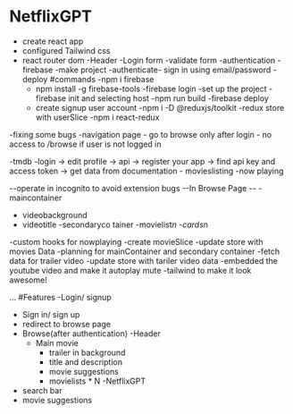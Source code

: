 # NetflixGPT
- create react app
- configured Tailwind css
- react router dom
-Header
-Login form
-validate form
-authentication
 -firebase
  -make project
  -authenticate- sign in using email/password
  -deploy
  #commands
    -npm i firebase
    - npm install -g firebase-tools
    -firebase login
      -set up the project
    -firebase init and selecting host
    -npm run build
    -firebase deploy
    - create signup user account
  -npm i -D @reduxjs/toolkit
  -redux store with userSlice
   -npm i react-redux

-fixing some bugs
 -navigation page - go to browse only after login
                  - no access to /browse if user is not logged in

-tmdb
 -login -> edit profile -> api -> register your app  -> find api key and access token
 -> get data from documentation  - movieslisting    -now playing

--operate in incognito to avoid extension bugs
--In Browse Page --
-maincontainer
 - videobackground
 - videotitle
-secondaryco tainer
 -movielist*n
  -cards*n

-custom hooks for nowplaying
-create movieSlice
-update store with movies Data
-planning for mainContainer and secondary container
-fetch data for trailer video
-update store with tariler video data
-embedded the youtube video and make it autoplay mute
-tailwind to make it look awesome!


...
#Features
-Login/ signup
  - Sign in/ sign up
  - redirect to browse page
- Browse(after authentication)
 -Header
  - Main movie
    - trailer in background
    - title and description
    - movie suggestions
     - movielists * N
-NetflixGPT
 - search bar
- movie suggestions
